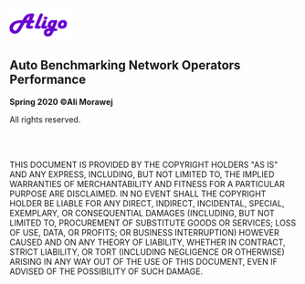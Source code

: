  <img src="Aligo.png" width="107" height="57"><br/>
## Auto Benchmarking Network Operators Performance
 

<p><b> Spring 2020 &copyAli Morawej </b></p>

<p>All rights reserved.</p>
<br/>
<br/>
<p>THIS DOCUMENT IS PROVIDED BY THE COPYRIGHT HOLDERS "AS IS" AND ANY
EXPRESS, INCLUDING, BUT NOT LIMITED TO, THE IMPLIED WARRANTIES OF
MERCHANTABILITY AND FITNESS FOR A PARTICULAR PURPOSE ARE DISCLAIMED. IN NO EVENT SHALL THE
COPYRIGHT HOLDER BE LIABLE FOR ANY DIRECT, INDIRECT, INCIDENTAL, SPECIAL,
EXEMPLARY, OR CONSEQUENTIAL DAMAGES (INCLUDING, BUT NOT LIMITED TO, PROCUREMENT OF
SUBSTITUTE GOODS OR SERVICES; LOSS OF USE, DATA, OR PROFITS; OR BUSINESS INTERRUPTION)
HOWEVER CAUSED AND ON ANY THEORY OF LIABILITY, WHETHER IN CONTRACT, STRICT LIABILITY, OR
TORT (INCLUDING NEGLIGENCE OR OTHERWISE) ARISING IN ANY WAY OUT OF THE USE OF THIS
DOCUMENT, EVEN IF ADVISED OF THE POSSIBILITY OF SUCH DAMAGE.</p>
